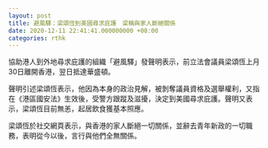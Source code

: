 ```yaml
---
layout: post
title: 避風驛：梁頌恆到美國尋求庇護　梁稱與家人斷絕關係
date: 2020-12-11 22:41:41.000000000 +08:00
categories: rthk
---
```


協助港人到外地尋求庇護的組織「避風驛」發聲明表示，前立法會議員梁頌恆上月30日離開香港，翌日抵達華盛頓。

聲明引述梁頌恆表示，他因為本身的政治見解，被剝奪議員資格及選舉權利，又指在《港區國安法》生效後，受警方跟蹤及滋擾，決定到美國尋求庇護。聲明又表示，梁頌恆目前無恙，起居飲食獲基本照應。

梁頌恆於社交網頁表示，與香港的家人斷絕一切關係，並辭去青年新政的一切職務，表明從今以後，言行與他們全無關係。
